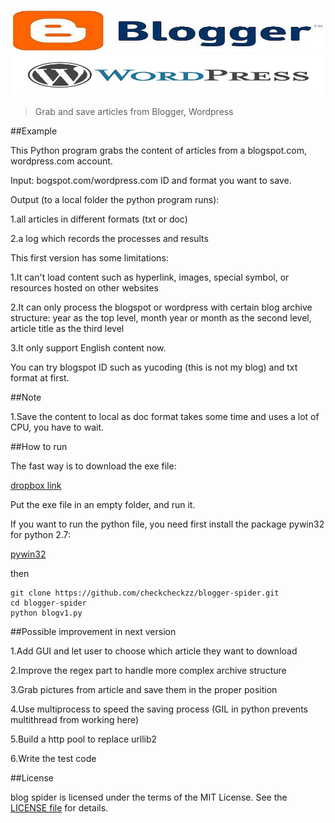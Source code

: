 [![logo](imgs/bloggerlogo.jpg)](https://github.com/checkcheckzz/blogger-spider)  
[![logo](imgs/wordpresslogo.jpg)](https://github.com/checkcheckzz/blogger-spider)

> Grab and save articles from Blogger, Wordpress

##Example

This Python program grabs the content of articles from a blogspot.com, wordpress.com account.

Input: bogspot.com/wordpress.com ID and format you want to save.

Output (to a local folder the python program runs):

1.all articles in different formats (txt or doc)

2.a log which records the processes and results

This first version has some limitations:
 
1.It can't load content such as hyperlink, images, special symbol, or resources hosted on other websites

2.It can only process the blogspot or wordpress with certain blog archive structure: year as the top level, month year or month as the second level, article title as the third level

3.It only support English content now.

You can try blogspot ID such as yucoding (this is not my blog) and txt format at first.

##Note

1.Save the content to local as doc format takes some time and uses a lot of CPU, you have to wait.

##How to run

The fast way is to download the exe file:

[dropbox link](<https://www.dropbox.com/sh/lfhgu02asw1ebqp/f6zJuZDTJJ>)

Put the exe file in an empty folder, and run it.  

If you want to run the python file, you need first install the package pywin32 for python 2.7:


[pywin32](<http://sourceforge.net/projects/pywin32/files/pywin32/Build%20218/>)

then

    git clone https://github.com/checkcheckzz/blogger-spider.git
    cd blogger-spider
    python blogv1.py
    
##Possible improvement in next version

1.Add GUI and let user to choose which article they want to download 

2.Improve the regex part to handle more complex archive structure 

3.Grab pictures from article and save them in the proper position

4.Use multiprocess to speed the saving process (GIL in python prevents multithread from working here)

5.Build a http pool to replace urllib2 

6.Write the test code


##License

blog spider is licensed under the terms of the MIT License. See the [LICENSE file](https://github.com/checkcheckzz/blogger-spider/blob/master/LICENSE) for details.
